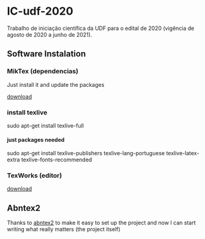 ﻿# IC-udf-2020
 Trabalho de iniciação científica da UDF para o edital de 2020 (vigência de agosto de 2020 a junho de 2021).

 ## Software Instalation
 ### MikTex (dependencias) 
 Just install it and update the packages
 
[download](https://miktex.org/download)

### install texlive
sudo apt-get install texlive-full
#### just packages needed
sudo apt-get install texlive-publishers texlive-lang-portuguese texlive-latex-extra texlive-fonts-recommended

### TexWorks (editor)

[download](https://github.com/TeXworks/texworks/releases)

 ## Abntex2
 Thanks to [abntex2](http://www.abntex.net.br/) to make it easy to set up the project and now I can start writing what really matters (the project itself)
